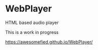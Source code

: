 # WebPlayer
HTML based audio player

This is a work in progress

https://awesomefied.github.io/WebPlayer/
